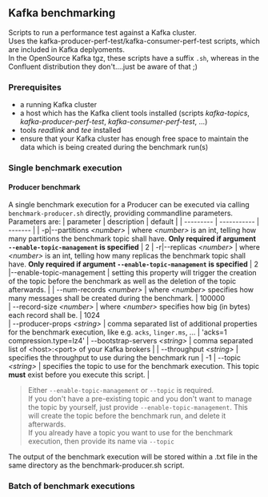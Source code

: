 ## Kafka benchmarking
Scripts to run a performance test against a Kafka cluster.  
Uses the kafka-producer-perf-test/kafka-consumer-perf-test scripts, which are included in Kafka deplyoments.  
In the OpenSource Kafka tgz, these scripts have a suffix ```.sh```, whereas in the Confluent distribution they don't....just be aware of that ;)

### Prerequisites
- a running Kafka cluster
- a host which has the Kafka client tools installed (scripts _kafka-topics_, _kafka-producer-perf-test_, _kafka-consumer-perf-test_, ...)
- tools _readlink_ and _tee_ installed
- ensure that your Kafka cluster has enough free space to maintain the data which is being created during the benchmark run(s)

### Single benchmark execution

#### Producer benchmark
A single benchmark execution for a Producer can be executed via calling ```benchmark-producer.sh``` directly, providing commandline parameters.  
Parameters are:
 | parameter | description | default |
 | --------- | ----------- | ------- |
 | -p\|--partitions _\<number\>_  | where _\<number\>_ is an int, telling how many partitions the benchmark topic shall have. **Only required if argument ```--enable-topic-management``` is specified** | 2
 | -r\|--replicas _\<number\>_  | where _\<number\>_ is an int, telling how many replicas the benchmark topic shall have. **Only required if argument ```--enable-topic-management``` is specified** | 2  
 |--enable-topic-management  |  setting this property will trigger the creation of the topic before the benchmark as well as the deletion of the topic afterwards. |
 | --num-records _\<number\>_ |  where _\<number\>_ specifies how many messages shall be created during the benchmark. | 100000  
 | --record-size _\<number\>_ |  where _\<number\>_ specifies how big (in bytes) each record shall be. | 1024  
 | --producer-props _<string\>_ | comma separated list of additional properties for the benchmark execution, like e.g. ```acks```, ```linger.ms```, ... | 'acks=1 compression.type=lz4'
 | --bootstrap-servers _\<string\>_ | comma separated list of \<host\>:\<port\> of your Kafka brokers |
 | --throughput _\<string\>_ | specifies the throughput to use during the benchmark run | -1
 | --topic _\<string\>_ |  specifies the topic to use for the benchmark execution. This topic **must** exist before you execute this script.  |
  
> Either  ```--enable-topic-management``` or ```--topic``` is required.  
> If you don't have a pre-existing topic and you don't want to manage the topic by yourself, just provide ```--enable-topic-management```. This will create the topic before the benchmark run, and delete it afterwards.  
> If you already have a topic you want to use for the benchmark execution, then provide its name via ```--topic```

The output of the benchmark execution will be stored within a .txt file in the same directory as the benchmark-producer.sh script.

### Batch of benchmark executions